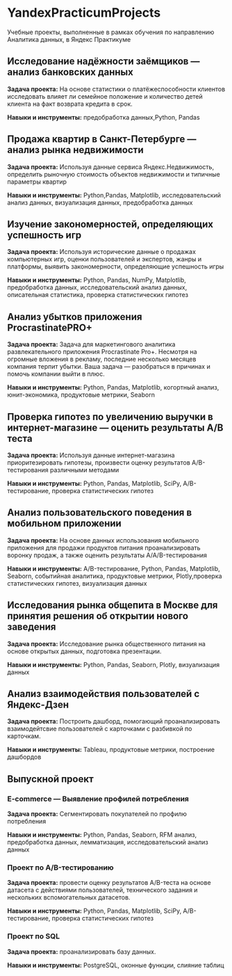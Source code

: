 # YandexPracticumProjects
Учебные проекты, выполненные в рамках обучения по направлению Аналитика данных, в Яндекс Практикуме

## Исследование надёжности заёмщиков — анализ банковских данных
**Задача проекта:** На основе статистики о платёжеспособности клиентов исследовать влияет ли семейное положение и количество детей клиента на факт возврата кредита в срок.

**Навыки и инструменты:** предобработка данных,Python, Pandas

## Продажа квартир в Санкт-Петербурге — анализ рынка недвижимости
**Задача проекта:** Используя данные сервиса Яндекс.Недвижимость, определить рыночную стоимость объектов недвижимости и типичные параметры квартир

**Навыки и инструменты:** Python,Pandas, Matplotlib, исследовательский анализ данных, визуализация данных, предобработка данных

## Изучение закономерностей, определяющих успешность игр
**Задача проекта:** Используя исторические данные о продажах компьютерных игр, оценки пользователей и экспертов, жанры и платформы, выявить закономерности, определяющие успешность игры 

**Навыки и инструменты:** Python, Pandas, NumPy, Matplotlib, предобработка данных, исследовательский анализ данных, описательная статистика, проверка статистических гипотез

## Анализ убытков приложения ProcrastinatePRO+
**Задача проекта:** Задача для маркетингового аналитика развлекательного приложения Procrastinate Pro+. Несмотря на огромные вложения в рекламу, последние несколько месяцев компания терпит убытки. Ваша задача — разобраться в причинах и помочь компании выйти в плюс.

**Навыки и инструменты:** Python, Pandas, Matplotlib, когортный анализ, юнит-экономика, продуктовые метрики, Seaborn

## Проверка гипотез по увеличению выручки в интернет-магазине — оценить результаты A/B теста
**Задача проекта:** Используя данные интернет-магазина приоритезировать гипотезы, произвести оценку результатов A/B-тестирования различными методами

**Навыки и инструменты:** Python, Pandas, Matplotlib, SciPy, A/B-тестирование, проверка статистических гипотез

## Анализ пользовательского поведения в мобильном приложении
**Задача проекта:** На основе данных использования мобильного приложения для продажи продуктов питания проанализировать воронку продаж, а также оценить результаты A/A/B-тестирования 

**Навыки и инструменты:** A/B-тестирование, Python, Pandas, Matplotlib, Seaborn, событийная аналитика, продуктовые метрики, Plotly,проверка статистических гипотез, визуализация данных

## Исследования рынка общепита в Москве для принятия решения об открытии нового заведения
**Задача проекта:** Исследование рынка общественного питания на основе открытых данных, подготовка презентации.

**Навыки и инструменты:** Python, Pandas, Seaborn, Plotly, визуализация данных

## Анализ взаимодействия пользователей с Яндекс-Дзен
**Задача проекта:** Построить дашборд, помогающий проанализировать взаимодейтсвие пользователей с карточками с разбивкой по карточкам.

**Навыки и инструменты:** Tableau, продуктовые метрики, построение дашбордов

## Выпускной проект
### E-commerce — Выявление профилей потребления
**Задача проекта:** Сегментировать покупателей по профилю потребления

**Навыки и инструменты:** Python, Pandas, Seaborn, RFM анализ, предобработка данных, лемматизация, исследовательский анализ данных

### Проект по А/B-тестированию
**Задача проекта:** провести оценку результатов A/B-теста на основе датасета с действиями пользователей, технического задания и нескольких вспомогательных датасетов.

**Навыки и инструменты:** Python, Pandas, Matplotlib, SciPy, A/B-тестирование, проверка статистических гипотез

### Проект по SQL
**Задача проекта:** проанализировать базу данных.

**Навыки и инструменты:** PostgreSQL, оконные функции, слияние таблиц
